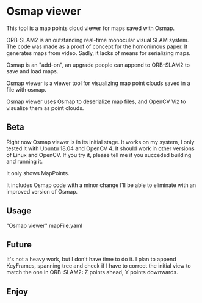 # Osmap viewer

This tool is a map points cloud viewer for maps saved with Osmap.

ORB-SLAM2 is an outstanding real-time monocular visual SLAM system.  The code was made as a proof of concept for the homonimous paper.  It generates maps from video.  Sadly, it lacks of means for serializing maps.

Osmap is an "add-on", an upgrade people can append to ORB-SLAM2 to save and load maps.

Osmap viewer is a viewer tool for visualizing map point clouds saved in a file with osmap.

Osmap viewer uses Osmap to deserialize map files, and OpenCV Viz to visualize them as point clouds.


## Beta

Right now Osmap viewer is in its initial stage.  It works on my system, I only tested it with Ubuntu 18.04 and OpenCV 4.  It should work in other versions of Linux and OpenCV.  If you try it, please tell me if you succeded building and running it.

It only shows MapPoints.

It includes Osmap code with a minor change I'll be able to eliminate with an improved version of Osmap. 


## Usage

"Osmap viewer" mapFile.yaml


## Future

It's not a heavy work, but I don't have time to do it.  I plan to append KeyFrames, spanning tree and check if I have to correct the initial view to match the one in ORB-SLAM2: Z points ahead, Y points downwards.
 

## Enjoy